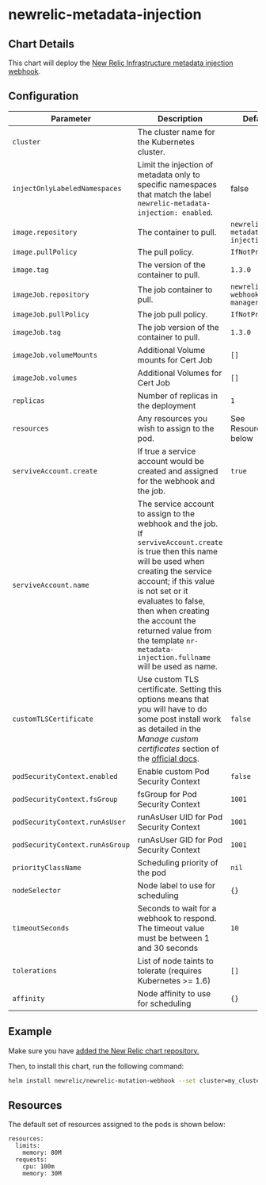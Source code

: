 # newrelic-metadata-injection

## Chart Details

This chart will deploy the [New Relic Infrastructure metadata injection webhook][1].

## Configuration

| Parameter                     | Description                                                  | Default                    |
| ----------------------------- | ------------------------------------------------------------ | -------------------------- |
| `cluster`                     | The cluster name for the Kubernetes cluster.                 |                            |
| `injectOnlyLabeledNamespaces` | Limit the injection of metadata only to specific namespaces that match the label `newrelic-metadata-injection: enabled`. | false |
| `image.repository`            | The container to pull.                                       | `newrelic/k8s-metadata-injection`   |
| `image.pullPolicy`            | The pull policy.                                             | `IfNotPresent`                      |
| `image.tag`                   | The version of the container to pull.                        | `1.3.0`                             |
| `imageJob.repository`         | The job container to pull.                                   | `newrelic/k8s-webhook-cert-manager` |
| `imageJob.pullPolicy`         | The job pull policy.                                         | `IfNotPresent`                      |
| `imageJob.tag`                | The job version of the container to pull.                    | `1.3.0`                             |
| `imageJob.volumeMounts`       | Additional Volume mounts for Cert Job                        | `[]`                                |
| `imageJob.volumes`            | Additional Volumes for Cert Job                              | `[]`                                |
| `replicas`                    | Number of replicas in the deployment                         | `1`                                 |
| `resources`                   | Any resources you wish to assign to the pod.                 | See Resources below                 |
| `serviveAccount.create`       | If true a service account would be created and assigned for the webhook and the job. | `true` |
| `serviveAccount.name`         | The service account to assign to the webhook and the job. If `serviveAccount.create` is true then this name will be used when creating the service account; if this value is not set or it evaluates to false, then when creating the account the returned value from the template `nr-metadata-injection.fullname` will be used as name. | |
| `customTLSCertificate`        | Use custom TLS certificate. Setting this options means that you will have to do some post install work as detailed in the *Manage custom certificates* section of the [official docs][1]. | `false` |
| `podSecurityContext.enabled`  | Enable custom Pod Security Context                           | `false`                             |
| `podSecurityContext.fsGroup`  | fsGroup for Pod Security Context                             | `1001`                              |
| `podSecurityContext.runAsUser`| runAsUser UID for Pod Security Context                       | `1001`                              |
| `podSecurityContext.runAsGroup`| runAsUser GID for Pod Security Context                      | `1001`                              |
| `priorityClassName`           | Scheduling priority of the pod                               | `nil`                               |
| `nodeSelector`                | Node label to use for scheduling                             | `{}`                                |
| `timeoutSeconds`              | Seconds to wait for a webhook to respond. The timeout value must be between 1 and 30 seconds| `10`                             |
| `tolerations`                 | List of node taints to tolerate (requires Kubernetes >= 1.6) | `[]`                                |
| `affinity`                    | Node affinity to use for scheduling                          | `{}`                                |

## Example

Make sure you have [added the New Relic chart repository.](../../README.md#installing-charts)

Then, to install this chart, run the following command:

```sh
helm install newrelic/newrelic-mutation-webhook --set cluster=my_cluster_name
```

## Resources

The default set of resources assigned to the pods is shown below:

    resources:
      limits:
        memory: 80M
      requests:
        cpu: 100m
        memory: 30M

[1]: https://docs.newrelic.com/docs/integrations/kubernetes-integration/link-your-applications/link-your-applications-kubernetes#configure-injection
